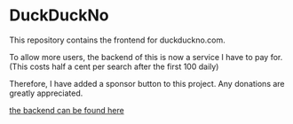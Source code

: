 # DuckDuckNo

This repository contains the frontend for duckduckno.com.

To allow more users, the backend of this is now a service I have to pay for. (This costs half a cent per search after the first 100 daily)

Therefore, I have added a sponsor button to this project. Any donations are greatly appreciated.

[the backend can be found here](https://github.com/SomeAspy/DuckDuckNoBackend)
